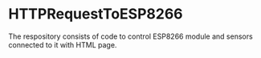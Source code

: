 # HTTPRequestToESP8266
The respository consists of code to control ESP8266  module and sensors connected to it with HTML page.
